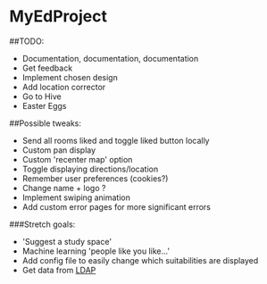 # MyEdProject

##TODO:

- Documentation, documentation, documentation
- Get feedback
- Implement chosen design
- Add location corrector
- Go to Hive
- Easter Eggs

##Possible tweaks:

- Send all rooms liked and toggle liked button locally
- Custom pan display
- Custom 'recenter map' option
- Toggle displaying directions/location
- Remember user preferences (cookies?)
- Change name + logo ?
- Implement swiping animation
- Add custom error pages for more significant errors

###Stretch goals:
- 'Suggest a study space'
- Machine learning 'people like you like...'
- Add config file to easily change which suitabilities are displayed
- Get data from [LDAP](https://www.wiki.ed.ac.uk/display/AuthService/Basics)
